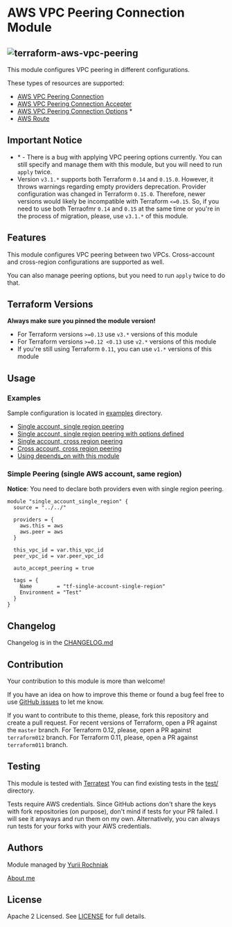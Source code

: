 # AWS VPC Peering Connection Module

![terraform-aws-vpc-peering](https://github.com/grem11n/terraform-aws-vpc-peering/workflows/terraform-aws-vpc-peering/badge.svg)
---

This module configures VPC peering in different configurations.

These types of resources are supported:
*  [AWS VPC Peering Connection](https://registry.terraform.io/providers/hashicorp/aws/latest/docs/resources/vpc_peering_connection)
* [AWS VPC Peering Connection Accepter](https://registry.terraform.io/providers/hashicorp/aws/latest/docs/resources/vpc_peering_connection_accepter)
* [AWS VPC Peering Connection Options](https://registry.terraform.io/providers/hashicorp/aws/latest/docs/resources/vpc_peering_connection_options) \*
* [AWS Route](https://registry.terraform.io/providers/hashicorp/aws/latest/docs/resources/route)


## Important Notice

* \* - There is a bug with applying VPC peering options currently. You can still specify and manage them with this module, but you will need to run `apply` twice.
* Version `v3.1.*` supports both Terraform `0.14` and `0.15.0`. However, it throws warnings regarding empty providers deprecation. Provider configuration was changed in Terraform `0.15.0`. Therefore, newer versions would likely be incompatible with Terraform `<=0.15`. So, if you need to use both Terraofmr `0.14` and `0.15` at the same time or you're in the process of migration, please, use `v3.1.*` of this module.

## Features

This module configures VPC peering between two VPCs. Cross-account and cross-region configurations are supported as well.

You can also manage peering options, but you need to run `apply` twice to do that.

## Terraform Versions

**Always make sure you pinned the module version!**

* For Terraform versions `>=0.13` use `v3.*` versions of this module
* For Terraform versions `>=0.12 <0.13` use `v2.*` versions of this module
* If you're still using Terraform `0.11`, you can use `v1.*` versions of this module

## Usage

### Examples

Sample configuration is located in [examples](https://github.com/grem11n/terraform-aws-vpc-peering/blob/master/examples) directory.

* [Single account, single region peering](https://github.com/grem11n/terraform-aws-vpc-peering/blob/master/examples/single-account-single-region/README.md)
* [Single account, single region peering with options defined](https://github.com/grem11n/terraform-aws-vpc-peering/blob/master/examples/single-account-single-region-with-options/README.md)
* [Single account, cross region peering](https://github.com/grem11n/terraform-aws-vpc-peering/blob/master/examples/single-account-multi-region/README.md)
* [Cross account, cross region peering](https://github.com/grem11n/terraform-aws-vpc-peering/blob/master/examples/multi-account-multi-region/README.md)
* [Using depends_on with this module](https://github.com/grem11n/terraform-aws-vpc-peering/blob/master/examples/module-depends-on/README.md)


### Simple Peering (single AWS account, same region)
**Notice**: You need to declare both providers even with single region peering.

```
module "single_account_single_region" {
  source = "../../"

  providers = {
    aws.this = aws
    aws.peer = aws
  }

  this_vpc_id = var.this_vpc_id
  peer_vpc_id = var.peer_vpc_id

  auto_accept_peering = true

  tags = {
    Name        = "tf-single-account-single-region"
    Environment = "Test"
  }
}
```

## Changelog

Changelog is in the [CHANGELOG.md](CHANGELOG.md)

## Contribution

Your contribution to this module is more than welcome!

If you have an idea on how to improve this theme or found a bug feel free to use [GitHub issues](https://github.com/grem11n/terraform-aws-vpc-peering/issues) to let me know.

If you want to contribute to this theme, please, fork this repository and create a pull request. For recent versions of Terraform, open a PR against the `master` branch. For Terraform 0.12, please, open a PR against `terraform012` branch. For Terraform 0.11, please, open a PR against `terraform011` branch.

## Testing

This module is tested with [Terratest](https://github.com/gruntwork-io/terratest)
You can find existing tests in the [test/](https://github.com/grem11n/terraform-aws-vpc-peering/blob/master/test) directory.

Tests require AWS credentials. Since GitHub actions don't share the keys with fork repositories (on purpose), don't mind if tests for your PR failed. I will see it anyways and run them on my own. Alternatively, you can always run tests for your forks with your AWS credentials.

## Authors

Module managed by [Yurii Rochniak](https://github.com/grem11n)

[About me](https://grem1.in)

## License
Apache 2 Licensed. See [LICENSE](https://github.com/grem11n/terraform-aws-vpc-peering/blob/master/LICENSE.md) for full details.
